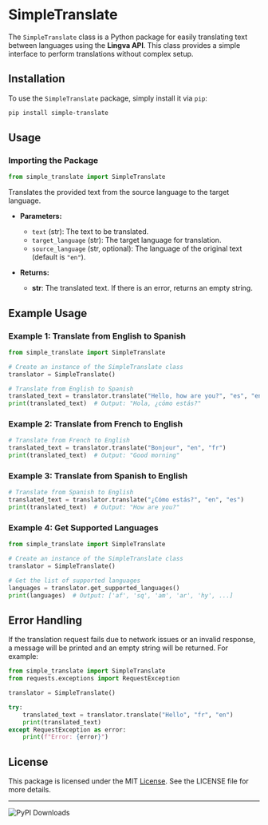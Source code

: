 ﻿# SimpleTranslate

The `SimpleTranslate` class is a Python package for easily translating text between languages using the **Lingva API**. This class provides a simple interface to perform translations without complex setup.

## Installation

To use the `SimpleTranslate` package, simply install it via `pip`:

```bash
pip install simple-translate
```

## Usage

### Importing the Package

```python
from simple_translate import SimpleTranslate
```
Translates the provided text from the source language to the target language.

- **Parameters:**
  - `text` (str): The text to be translated.
  - `target_language` (str): The target language for translation.
  - `source_language` (str, optional): The language of the original text (default is `"en"`).

- **Returns:**
  - **str**: The translated text. If there is an error, returns an empty string.

## Example Usage

### Example 1: Translate from English to Spanish

```python
from simple_translate import SimpleTranslate

# Create an instance of the SimpleTranslate class
translator = SimpleTranslate()

# Translate from English to Spanish
translated_text = translator.translate("Hello, how are you?", "es", "en")
print(translated_text)  # Output: "Hola, ¿cómo estás?"
```

### Example 2: Translate from French to English

```python
# Translate from French to English
translated_text = translator.translate("Bonjour", "en", "fr")
print(translated_text)  # Output: "Good morning"
```

### Example 3: Translate from Spanish to English

```python
# Translate from Spanish to English
translated_text = translator.translate("¿Cómo estás?", "en", "es")
print(translated_text)  # Output: "How are you?"
```

### Example 4: Get Supported Languages

```python
from simple_translate import SimpleTranslate

# Create an instance of the SimpleTranslate class
translator = SimpleTranslate()

# Get the list of supported languages
languages = translator.get_supported_languages()
print(languages)  # Output: ['af', 'sq', 'am', 'ar', 'hy', ...]
```


## Error Handling

If the translation request fails due to network issues or an invalid response, a message will be printed and an empty string will be returned. For example:

```python
from simple_translate import SimpleTranslate
from requests.exceptions import RequestException

translator = SimpleTranslate()

try:
    translated_text = translator.translate("Hello", "fr", "en")
    print(translated_text)
except RequestException as error:
    print(f"Error: {error}")
```

## License

This package is licensed under the MIT [License](LICENSE). See the LICENSE file for more details.

---

![PyPI Downloads](https://static.pepy.tech/badge/simple-translate)
